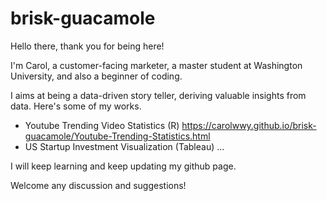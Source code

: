 # brisk-guacamole
Hello there, thank you for being here!

I'm Carol, a customer-facing marketer, a master student at Washington University, and also a beginner of coding.

I aims at being a data-driven story teller, deriving valuable insights from data. Here's some of my works.

- Youtube Trending Video Statistics (R)  https://carolwwy.github.io/brisk-guacamole/Youtube-Trending-Statistics.html
- US Startup Investment Visualization (Tableau)
...

I will keep learning and keep updating my github page.

Welcome any discussion and suggestions!
